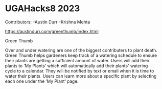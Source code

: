 # UGAHacks8 2023

Contributors:
-Austin Durr
-Krishna Mehta

https://austindurr.com/greenthumb/index.html

Green Thumb

Over and under watering are one of the biggest contributers to plant death. Green Thumb helps gardeners keep track of a watering schedule to ensure their plants are getting a sufficient amount of water. Users will add their plants to 'My Plants' which will automatically add their plants' watering cycle to a calendar. They will be notified by text or email when it is time to water their plants. Users can learn more about a specific plant by selecting each one under the 'My Plant' page.  
